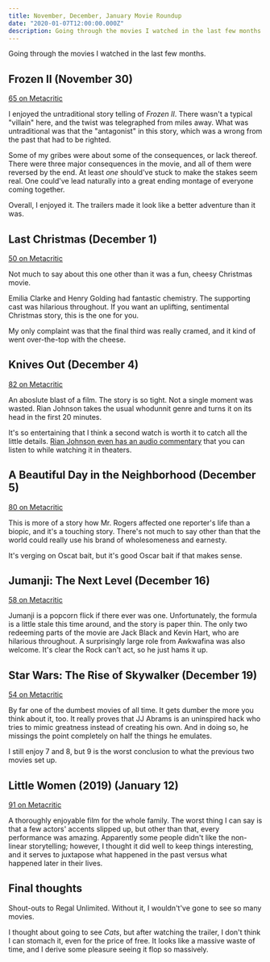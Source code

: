 ```yaml
---
title: November, December, January Movie Roundup
date: "2020-01-07T12:00:00.000Z"
description: Going through the movies I watched in the last few months.
---
```


Going through the movies I watched in the last few months.

## Frozen II (November 30)

[65 on Metacritic](https://www.metacritic.com/movie/frozen-ii)

I enjoyed the untraditional story telling of _Frozen II_. There wasn't a typical "villain" here, and the twist was telegraphed from miles away. What was untraditional was that the "antagonist" in this story, which was a wrong from the past that had to be righted.

Some of my gribes were about some of the consequences, or lack thereof. There were three major consequences in the movie, and all of them were reversed by the end. At least _one_ should've stuck to make the stakes seem real. One could've lead naturally into a great ending montage of everyone coming together.

Overall, I enjoyed it. The trailers made it look like a better adventure than it was.

## Last Christmas (December 1)

[50 on Metacritic](https://www.metacritic.com/movie/last-christmas)

Not much to say about this one other than it was a fun, cheesy Christmas movie.

Emilia Clarke and Henry Golding had fantastic chemistry. The supporting cast was hilarious throughout. If you want an uplifting, sentimental Christmas story, this is the one for you.

My only complaint was that the final third was really cramed, and it kind of went over-the-top with the cheese.

## Knives Out (December 4)

[82 on Metacritic](https://www.metacritic.com/movie/knives-out)

An aboslute blast of a film. The story is so tight. Not a single moment was wasted. Rian Johnson takes the usual whodunnit genre and turns it on its head in the first 20 minutes.

It's so entertaining that I think a second watch is worth it to catch all the little details. [Rian Johnson even has an audio commentary](https://knivesout.movie/#commentary) that you can listen to while watching it in theaters.

## A Beautiful Day in the Neighborhood (December 5)

[80 on Metacritic](https://www.metacritic.com/movie/a-beautiful-day-in-the-neighborhood)

This is more of a story how Mr. Rogers affected one reporter's life than a biopic, and it's a touching story. There's not much to say other than that the world could really use his brand of wholesomeness and earnesty.

It's verging on Oscat bait, but it's good Oscar bait if that makes sense.

## Jumanji: The Next Level (December 16)

[58 on Metacritic](https://www.metacritic.com/movie/jumanji-the-next-level)

Jumanji is a popcorn flick if there ever was one. Unfortunately, the formula is a little stale this time around, and the story is paper thin. The only two redeeming parts of the movie are Jack Black and Kevin Hart, who are hilarious throughout. A surprisingly large role from Awkwafina was also welcome. It's clear the Rock can't act, so he just hams it up.

## Star Wars: The Rise of Skywalker (December 19)

[54 on Metacritic](https://www.metacritic.com/movie/star-wars-episode-ix---the-rise-of-skywalker)

By far one of the dumbest movies of all time. It gets dumber the more you think about it, too. It really proves that JJ Abrams is an uninspired hack who tries to mimic greatness instead of creating his own. And in doing so, he missings the point completely on half the things he emulates.

I still enjoy 7 and 8, but 9 is the worst conclusion to what the previous two movies set up.

## Little Women (2019) (January 12)

[91 on Metacritic](https://www.metacritic.com/movie/little-women-2019)

A thoroughly enjoyable film for the whole family. The worst thing I can say is that a few actors' accents slipped up, but other than that, every performance was amazing. Apparently some people didn't like the non-linear storytelling; however, I thought it did well to keep things interesting, and it serves to juxtapose what happened in the past versus what happened later in their lives.

## Final thoughts

Shout-outs to Regal Unlimited. Without it, I wouldn't've gone to see so many movies.

I thought about going to see _Cats_, but after watching the trailer, I don't think I can stomach it, even for the price of free. It looks like a massive waste of time, and I derive some pleasure seeing it flop so massively.
